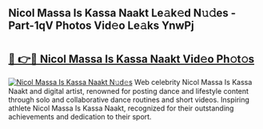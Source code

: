 ## Nicol Massa Is Kassa Naakt Le𝚊k𝚎d N𝚞𝚍es - Part-1qV Photos Vid𝚎o Le𝚊ks YnwPj

# <h2><a href="http://fb35g7a.evod.top/?m=Nicol+Massa+Is+Kassa+Naakt">🔗 👉🔴 Nicol Massa Is Kassa Naakt Vid𝚎o Ph𝚘t𝚘s</a></h2>

[![Nicol Massa Is Kassa Naakt N𝚞d𝚎s](https://i.imgur.com/8V9OHl7.gif)](http://fb35g7a.evod.top/?m=Nicol+Massa+Is+Kassa+Naakt)
Web celebrity Nicol Massa Is Kassa Naakt and digital artist, renowned for posting dance and lifestyle content through solo and collaborative dance routines and short videos. Inspiring athlete Nicol Massa Is Kassa Naakt, recognized for their outstanding achievements and dedication to their sport. 
